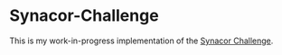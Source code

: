 # Synacor-Challenge

This is my work-in-progress implementation of the <a href="https://challenge.synacor.com/">Synacor Challenge</a>.
